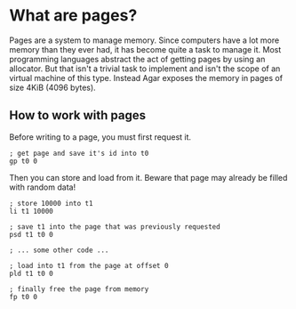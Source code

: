 # What are pages?
Pages are a system to manage memory. Since computers have a lot more memory than they ever had, it has become quite a task to manage it. Most programming languages abstract the act of getting pages by using an allocator. But that isn't a trivial task to implement and isn't the scope of an virtual machine of this type. Instead Agar exposes the memory in pages of size 4KiB (4096 bytes).

## How to work with pages
Before writing to a page, you must first request it.

```assembly
; get page and save it's id into t0
gp t0 0
```

Then you can store and load from it. Beware that page may already be filled with random data!
```assembly
; store 10000 into t1
li t1 10000

; save t1 into the page that was previously requested
psd t1 t0 0

; ... some other code ...

; load into t1 from the page at offset 0
pld t1 t0 0

; finally free the page from memory
fp t0 0
```